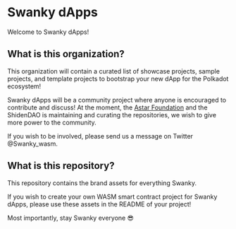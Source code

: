 # Swanky dApps

Welcome to Swanky dApps!

## What is this organization?

This organization will contain a curated list of showcase projects, sample projects, and template projects to bootstrap your new dApp for the Polkadot ecosystem!

Swanky dApps will be a community project where anyone is encouraged to contribute and discuss!
At the moment, the [Astar Foundation](https://github.com/AstarNetwork) and the ShidenDAO is maintaining and curating the repositories, we wish to give more power to the community.

If you wish to be involved, please send us a message on Twitter @Swanky_wasm.

## What is this repository?

This repository contains the brand assets for everything Swanky.

If you wish to create your own WASM smart contract project for Swanky dApps, please use these assets in the README of your project!

Most importantly, stay Swanky everyone :sunglasses:
